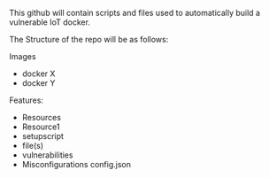 This github will contain scripts and files used to automatically build a vulnerable IoT docker.

The Structure of the repo will be as follows:

Images 

 - docker X 
 - docker Y 

Features:    
 - Resources
  - Resource1
   - setupscript
   - file(s)
 - vulnerabilities 
 - Misconfigurations 
 config.json 
